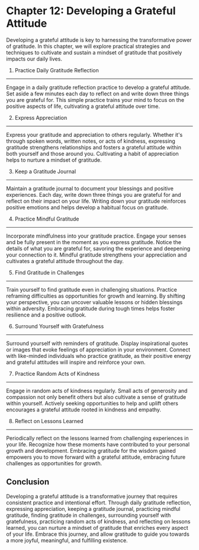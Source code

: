 Chapter 12: Developing a Grateful Attitude
==========================================

Developing a grateful attitude is key to harnessing the transformative power of gratitude. In this chapter, we will explore practical strategies and techniques to cultivate and sustain a mindset of gratitude that positively impacts our daily lives.

1. Practice Daily Gratitude Reflection
--------------------------------------

Engage in a daily gratitude reflection practice to develop a grateful attitude. Set aside a few minutes each day to reflect on and write down three things you are grateful for. This simple practice trains your mind to focus on the positive aspects of life, cultivating a grateful attitude over time.

2. Express Appreciation
-----------------------

Express your gratitude and appreciation to others regularly. Whether it's through spoken words, written notes, or acts of kindness, expressing gratitude strengthens relationships and fosters a grateful attitude within both yourself and those around you. Cultivating a habit of appreciation helps to nurture a mindset of gratitude.

3. Keep a Gratitude Journal
---------------------------

Maintain a gratitude journal to document your blessings and positive experiences. Each day, write down three things you are grateful for and reflect on their impact on your life. Writing down your gratitude reinforces positive emotions and helps develop a habitual focus on gratitude.

4. Practice Mindful Gratitude
-----------------------------

Incorporate mindfulness into your gratitude practice. Engage your senses and be fully present in the moment as you express gratitude. Notice the details of what you are grateful for, savoring the experience and deepening your connection to it. Mindful gratitude strengthens your appreciation and cultivates a grateful attitude throughout the day.

5. Find Gratitude in Challenges
-------------------------------

Train yourself to find gratitude even in challenging situations. Practice reframing difficulties as opportunities for growth and learning. By shifting your perspective, you can uncover valuable lessons or hidden blessings within adversity. Embracing gratitude during tough times helps foster resilience and a positive outlook.

6. Surround Yourself with Gratefulness
--------------------------------------

Surround yourself with reminders of gratitude. Display inspirational quotes or images that evoke feelings of appreciation in your environment. Connect with like-minded individuals who practice gratitude, as their positive energy and grateful attitudes will inspire and reinforce your own.

7. Practice Random Acts of Kindness
-----------------------------------

Engage in random acts of kindness regularly. Small acts of generosity and compassion not only benefit others but also cultivate a sense of gratitude within yourself. Actively seeking opportunities to help and uplift others encourages a grateful attitude rooted in kindness and empathy.

8. Reflect on Lessons Learned
-----------------------------

Periodically reflect on the lessons learned from challenging experiences in your life. Recognize how these moments have contributed to your personal growth and development. Embracing gratitude for the wisdom gained empowers you to move forward with a grateful attitude, embracing future challenges as opportunities for growth.

Conclusion
----------

Developing a grateful attitude is a transformative journey that requires consistent practice and intentional effort. Through daily gratitude reflection, expressing appreciation, keeping a gratitude journal, practicing mindful gratitude, finding gratitude in challenges, surrounding yourself with gratefulness, practicing random acts of kindness, and reflecting on lessons learned, you can nurture a mindset of gratitude that enriches every aspect of your life. Embrace this journey, and allow gratitude to guide you towards a more joyful, meaningful, and fulfilling existence.
